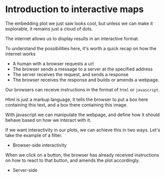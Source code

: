 # Introduction to interactive maps

The embedding plot we just saw looks cool, but unless we can make it explorable,
it remains just a cloud of dots.



The internet allows us to display results in an interactive format.

To understand the possibilities here, it's worth a quick recap on how the internet works

- A human with a browser requests a url
- The browser sends a message to a server at the specified address
- The server receives the request, and sends a response
- The browser receives the response and builds or amends a webpage.

Our browsers can receive instructions in the format of `html` or `javascript`.

Html is just a markup language, it tells the browser to put a box here containing this text, and a box there containing this image.

With javascript we can manipulate the webpage, and define how it should behave based on how we interact with it.

If we want interactivity in our plots, we can achieve this in two ways. Let's take the example of a filter.

- Browser-side interactivity

When we click on a button, the browser has already received instructions on how to react to that button, and amends the plot accordingly.

- Server-side
